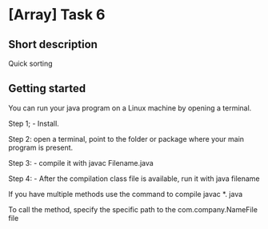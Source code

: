 # [Array] Task 6

## Short description 

Quick sorting

## Getting started

You can run your java program on a Linux machine by opening a terminal.

Step 1; - Install.

Step 2: open a terminal, point to the folder or package where your main program is present.

Step 3: - compile it with javac Filename.java

Step 4: - After the compilation class file is available, run it with java filename

If you have multiple methods use the command to compile javac *. java

To call the method, specify the specific path to the com.company.NameFile file 
